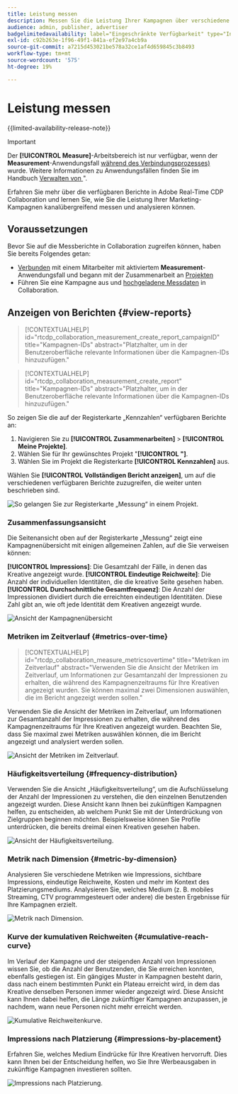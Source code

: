 ```yaml
---
title: Leistung messen
description: Messen Sie die Leistung Ihrer Kampagnen über verschiedene Kanäle hinweg. Erfahren Sie, wie Sie verschiedene Berichte verwenden und interpretieren.
audience: admin, publisher, advertiser
badgelimitedavailability: label="Eingeschränkte Verfügbarkeit" type="Informative" url="https://helpx.adobe.com/de/legal/product-descriptions/real-time-customer-data-platform-collaboration.html newtab=true"
exl-id: c92b263e-1f96-49f1-841a-ef2e97a4cb9a
source-git-commit: a7215d453021be578a32ce1af4d659845c3b8493
workflow-type: tm+mt
source-wordcount: '575'
ht-degree: 19%

---
```


# Leistung messen

{{limited-availability-release-note}}

>[!IMPORTANT]
>
>Der **[!UICONTROL Measure]**-Arbeitsbereich ist nur verfügbar, wenn der **Measurement**-Anwendungsfall [während des Verbindungsprozesses) ](../connect/establishing-connections.md#connection-settings) wurde. Weitere Informationen zu Anwendungsfällen finden Sie im Handbuch [Verwalten von ](./manage-projects.md#project-use-cases)&quot;.

Erfahren Sie mehr über die verfügbaren Berichte in Adobe Real-Time CDP Collaboration und lernen Sie, wie Sie die Leistung Ihrer Marketing-Kampagnen kanalübergreifend messen und analysieren können.

## Voraussetzungen

Bevor Sie auf die Messberichte in Collaboration zugreifen können, haben Sie bereits Folgendes getan:

* [Verbunden](/help/guide/connect/establishing-connections.md) mit einem Mitarbeiter mit aktiviertem **Measurement**-Anwendungsfall und begann mit der Zusammenarbeit an [Projekten](/help/guide/collaborate/manage-projects.md)
* Führen Sie eine Kampagne aus und [hochgeladene Messdaten](/help/guide/setup/onboard-measurement-data.md) in Collaboration.

<!--

## Create a report {#create-report}

Hidden until functionality is live. At that point, move the contextualhelp from below into this section. 

The syntax rtcdp_collaboration_measurement_create_report is currently implemented in the UI. However, a preference would be to imlement the other contextualhelp ID from below instead, since that explicitly includes campaignID in the syntax. Need to sync up with UI team. More details in CORE-116991.

-->

## Anzeigen von Berichten {#view-reports}

>[!CONTEXTUALHELP]
>id="rtcdp_collaboration_measurement_create_report_campaignID"
>title="Kampagnen-IDs"
>abstract="Platzhalter, um in der Benutzeroberfläche relevante Informationen über die Kampagnen-IDs hinzuzufügen."

>[!CONTEXTUALHELP]
>id="rtcdp_collaboration_measurement_create_report"
>title="Kampagnen-IDs"
>abstract="Platzhalter, um in der Benutzeroberfläche relevante Informationen über die Kampagnen-IDs hinzuzufügen."

So zeigen Sie die auf der Registerkarte „Kennzahlen“ verfügbaren Berichte an:

1. Navigieren Sie zu **[!UICONTROL Zusammenarbeiten]** > **[!UICONTROL Meine Projekte]**.
2. Wählen Sie für Ihr gewünschtes Projekt &quot;**[!UICONTROL &quot;]**.
3. Wählen Sie im Projekt die Registerkarte **[!UICONTROL Kennzahlen]** aus.

Wählen Sie **[!UICONTROL Vollständigen Bericht anzeigen]**, um auf die verschiedenen verfügbaren Berichte zuzugreifen, die weiter unten beschrieben sind.

![So gelangen Sie zur Registerkarte „Messung“ in einem Projekt.](/help/assets/collaborate/measure/measurement.gif)

### Zusammenfassungsansicht

Die Seitenansicht oben auf der Registerkarte „Messung“ zeigt eine Kampagnenübersicht mit einigen allgemeinen Zahlen, auf die Sie verweisen können:

**[!UICONTROL Impressions]**: Die Gesamtzahl der Fälle, in denen das Kreative angezeigt wurde.
**[!UICONTROL Eindeutige Reichweite]**: Die Anzahl der individuellen Identitäten, die die kreative Seite gesehen haben.
**[!UICONTROL Durchschnittliche Gesamtfrequenz]**: Die Anzahl der Impressionen dividiert durch die erreichten eindeutigen Identitäten. Diese Zahl gibt an, wie oft jede Identität dem Kreativen angezeigt wurde.

![Ansicht der Kampagnenübersicht](/help/assets/collaborate/measure/campaign-summary.png)

### Metriken im Zeitverlauf {#metrics-over-time}

>[!CONTEXTUALHELP]
>id="rtcdp_collaboration_measure_metricsovertime"
>title="Metriken im Zeitverlauf"
>abstract="Verwenden Sie die Ansicht der Metriken im Zeitverlauf, um Informationen zur Gesamtanzahl der Impressionen zu erhalten, die während des Kampagnenzeitraums für Ihre Kreativen angezeigt wurden. Sie können maximal zwei Dimensionen auswählen, die im Bericht angezeigt werden sollen."

Verwenden Sie die Ansicht der Metriken im Zeitverlauf, um Informationen zur Gesamtanzahl der Impressionen zu erhalten, die während des Kampagnenzeitraums für Ihre Kreativen angezeigt wurden. Beachten Sie, dass Sie maximal zwei Metriken auswählen können, die im Bericht angezeigt und analysiert werden sollen.

![Ansicht der Metriken im Zeitverlauf.](/help/assets/collaborate/measure/metrics-over-time.png)

### Häufigkeitsverteilung {#frequency-distribution}

Verwenden Sie die Ansicht „Häufigkeitsverteilung“, um die Aufschlüsselung der Anzahl der Impressionen zu verstehen, die den einzelnen Benutzenden angezeigt wurden. Diese Ansicht kann Ihnen bei zukünftigen Kampagnen helfen, zu entscheiden, ab welchem Punkt Sie mit der Unterdrückung von Zielgruppen beginnen möchten. Beispielsweise können Sie Profile unterdrücken, die bereits dreimal einen Kreativen gesehen haben.

![Ansicht der Häufigkeitsverteilung.](/help/assets/collaborate/measure/frequency-distribution.gif)

### Metrik nach Dimension {#metric-by-dimension}

Analysieren Sie verschiedene Metriken wie Impressions, sichtbare Impressions, eindeutige Reichweite, Kosten und mehr im Kontext des Platzierungsmediums. Analysieren Sie, welches Medium (z. B. mobiles Streaming, CTV programmgesteuert oder andere) die besten Ergebnisse für Ihre Kampagnen erzielt.

![Metrik nach Dimension.](/help/assets/collaborate/measure/metric-by-dimension.png)

### Kurve der kumulativen Reichweiten {#cumulative-reach-curve}

Im Verlauf der Kampagne und der steigenden Anzahl von Impressionen wissen Sie, ob die Anzahl der Benutzenden, die Sie erreichen konnten, ebenfalls gestiegen ist. Ein gängiges Muster in Kampagnen besteht darin, dass nach einem bestimmten Punkt ein Plateau erreicht wird, in dem das Kreative denselben Personen immer wieder angezeigt wird. Diese Ansicht kann Ihnen dabei helfen, die Länge zukünftiger Kampagnen anzupassen, je nachdem, wann neue Personen nicht mehr erreicht werden.

![Kumulative Reichweitenkurve.](/help/assets/collaborate/measure/cumulative-reach-curve.png)

### Impressions nach Platzierung {#impressions-by-placement}

Erfahren Sie, welches Medium Eindrücke für Ihre Kreativen hervorruft. Dies kann Ihnen bei der Entscheidung helfen, wo Sie Ihre Werbeausgaben in zukünftige Kampagnen investieren sollten.

![Impressions nach Platzierung.](/help/assets/collaborate/measure/impressions-by-placement.png)
